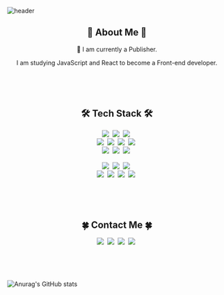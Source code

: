 ![header](https://capsule-render.vercel.app/api?type=waving&color=212121&height=200&section=header&text=OH%20MINA&fontSize=70&fontColor=ffc400&fontAlign=77&fontAlignY=35&desc=Publisher_Frontend&descAlign=84&descAlignY=55)

<h2 align="center">🌻 About Me 🌻</h2>
<div align="center">
  <p>🌱 I am currently a Publisher.</p>
  <p>I am studying JavaScript and React to become a Front-end developer.</p>
</div>

<br>
<br>
<br>

<h2 align="center">🛠 Tech Stack 🛠</h2>
<p align="center">
  <img src="https://img.shields.io/badge/HTML5-E34F26?style=flat&logo=HTML5&logoColor=white"></a>&nbsp
  <img src="https://img.shields.io/badge/CSS3-1572B6?style=flat&logo=CSS3&logoColor=white"></a>&nbsp 
  <img src="https://img.shields.io/badge/Figma-F24E1E?style=flat&logo=Figma&logoColor=white"></a>&nbsp 
  <br>
  <img src="https://img.shields.io/badge/Javascript-ffb13b?style=flat&logo=javascript&logoColor=white"/></a>&nbsp 
  <img src="https://img.shields.io/badge/jQuery-0769AD?style=flat&logo=jQuery&logoColor=white"></a>&nbsp
  <img src="https://img.shields.io/badge/React-61DAFB?style=flat&logo=React&logoColor=white"></a>&nbsp
  <img src="https://img.shields.io/badge/Vue.js-4FC08D?style=flat&logo=Vue.js&logoColor=white"></a>&nbsp
  <br>
  <a href="https://github.com/alsdk9879/dothome21"><img src="https://img.shields.io/badge/GitHub-181717?style=flat&logo=GitHub&logoColor=white"></a>&nbsp 
  <img src="https://img.shields.io/badge/GitLab-FC6D26?style=flat&logo=GitLab&logoColor=white"></a>&nbsp
  <img src="https://img.shields.io/badge/Git-F05032?style=flat&logo=Git&logoColor=white"></a>&nbsp
  <br>
  <br>
  <img src="https://img.shields.io/badge/Illustrator-FF9A00?style=flat&logo=Adobe Illustrator&logoColor=white"></a>&nbsp 
  <img src="https://img.shields.io/badge/Photoshop-31A8FF?style=flat&logo=Adobe Photoshop&logoColor=white"></a>&nbsp
  <img src="https://img.shields.io/badge/XD-FF61F6?style=flat&logo=Adobe XD&logoColor=white"></a>&nbsp
  <br>
  <img src="https://img.shields.io/badge/Dreamweaver-0ABF53?style=flat&logo=Adobe Dreamweaver&logoColor=white"></a>&nbsp
  <img src="https://img.shields.io/badge/InDesign-FF3366?style=flat&logo=Adobe InDesign&logoColor=white"></a>&nbsp
  <img src="https://img.shields.io/badge/Premiere Pro-9999FF?style=flat&logo=Adobe Premiere Pro&logoColor=white"></a>&nbsp
  <img src="https://img.shields.io/badge/After Effects-5A45FF?style=flat&logo=Adobe After Effects&logoColor=white"></a>&nbsp
</p>

<br>
<br>
<br>

<h2 align="center">🍀 Contact Me 🍀</h2>
<p align="center">
  <img src="https://img.shields.io/badge/Tistory-E94F20?style=flat&logo=Tistory&logoColor=white"></a>&nbsp 
  <img src="https://img.shields.io/badge/Notion-FFFFFF?style=flat&logo=Notion&logoColor=black"></a>&nbsp
  <a href="https://alsdk9879.github.io/dothome21/"><img src="https://img.shields.io/badge/Portfolio-FF9E0F?style=flat&logo=AirPlay Video&logoColor=black"></a>&nbsp
  <img src="https://img.shields.io/badge/Gmail-EA4335?style=flat&logo=Gmail&logoColor=white"></a>&nbsp
</p>

<br>
<br>
<br>

![Anurag's GitHub stats](https://github-readme-stats.vercel.app/api?username=alsdk9879@gmail.com&show_icons=true&theme=radical)

